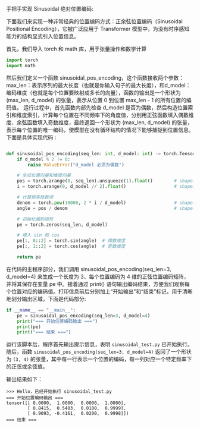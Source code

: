 手把手实现 Sinusoidal 绝对位置编码:

下面我们来实现一种非常经典的位置编码方式：正余弦位置编码（Sinusoidal Positional Encoding），它被广泛应用于 Transformer 模型中，为没有时序感知能力的结构显式引入位置信息。

首先，我们导入 torch 和 math 库，用于张量操作和数学计算


```python
import torch
import math
```

然后我们定义一个函数 sinusoidal_pos_encoding，这个函数接收两个参数：max_len：表示序列的最大长度（也就是你输入句子的最大长度），和d_model：编码维度（也就是每个位置要映射成多长的向量），函数的输出是一个形状为 (max_len, d_model) 的张量，表示从位置 0 到位置 max_len - 1 的所有位置的编码值。
运行过程中，首先函数内部先检查 d_model 是否为偶数，然后构造位置索引和维度索引，计算每个位置在不同频率下的角度值，分别用正弦函数填入偶数维度、余弦函数填入奇数维度，最终返回一个形状为 (max_len, d_model) 的张量，表示每个位置的唯一编码，使模型在没有循环结构的情况下能够捕捉到位置信息。下面是具体实现代码 :


```python

def sinusoidal_pos_encoding(seq_len: int, d_model: int) -> torch.Tensor:
    if d_model % 2 != 0:
        raise ValueError("d_model 必须为偶数")

    # 生成位置向量和维度向量
    pos = torch.arange(0, seq_len).unsqueeze(1).float()        # shape: (seq_len, 1)
    i = torch.arange(0, d_model // 2).float()                  # shape: (d_model/2,)

    # 计算频率除数项
    denom = torch.pow(10000, 2 * i / d_model)                  # shape: (d_model/2,)
    angle = pos / denom                                        # shape: (seq_len, d_model/2)

    # 初始化编码矩阵
    pe = torch.zeros(seq_len, d_model)

    # 填入 sin 和 cos
    pe[:, 0::2] = torch.sin(angle)  # 偶数维度
    pe[:, 1::2] = torch.cos(angle)  # 奇数维度

    return pe

```

在代码的主程序部分，我们调用 sinusoidal_pos_encoding(seq_len=3, d_model=4) 来生成一个长度为 3、每个位置编码为 4 维的正弦位置编码矩阵，并将其保存在变量 pe 中。接着通过 print() 语句输出编码结果，方便我们观察每个位置对应的编码值。打印信息前后分别加上“开始输出”和“结束”标记，用于清晰地划分输出区域，下面是代码部分:


```python
if __name__ == "__main__":
    pe = sinusoidal_pos_encoding(seq_len=3, d_model=4)
    print("=== 开始位置编码输出 ===")
    print(pe)
    print("=== 结束 ===")

```

运行该脚本后，程序首先输出提示信息，表明 `sinusoidal_test.py` 已开始执行。随后，函数 `sinusoidal_pos_encoding(seq_len=3, d_model=4)` 返回了一个形状为 `(3, 4)` 的张量，其中每一行表示一个位置的编码，每一列对应一个特定频率下的正弦或余弦值。

输出结果如下：

```
>>> Hello，已经开始执行 sinusoidal_test.py
=== 开始位置编码输出 ===
tensor([[ 0.0000,  1.0000,  0.0000,  1.0000],
        [ 0.8415,  0.5403,  0.0100,  0.9999],
        [ 0.9093, -0.4161,  0.0200,  0.9998]])
=== 结束 ===
```

